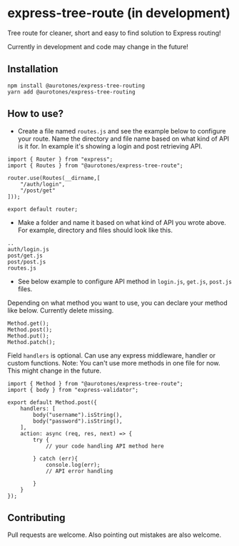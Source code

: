 # express-tree-route (in development)

Tree route for cleaner, short and easy to find solution to Express routing!

Currently in development and code may change in the future!

## Installation
```
npm install @aurotones/express-tree-routing
yarn add @aurotones/express-tree-routing
```

## How to use?

- Create a file named `routes.js` and see the example below to
configure your route.
Name the directory and file name based on what kind of API is it for.
In example it's showing a login and post retrieving API.
```
import { Router } from "express";
import { Routes } from "@aurotones/express-tree-route";

router.use(Routes(__dirname,[
    "/auth/login",
    "/post/get"
]));

export default router;
```
- Make a folder and name it based on what kind of API you wrote above.
For example, directory and files should look like this.

```
..
auth/login.js
post/get.js
post/post.js
routes.js
```
- See below example to configure API method in `login.js`, `get.js`, `post.js` files.

Depending on what method you want to use, you can declare your method like below.
Currently delete missing.

```
Method.get();
Method.post();
Method.put();
Method.patch();
```
  
Field `handlers` is optional. Can use any express middleware, handler or custom functions.
Note: You can't use more methods in one file for now. This might change in the future.

```
import { Method } from "@aurotones/express-tree-route";
import { body } from "express-validator";

export default Method.post({
    handlers: [
        body("username").isString(),
        body("password").isString(),
    ],
    action: async (req, res, next) => {
        try {
            // your code handling API method here

        } catch (err){
            console.log(err);
            // API error handling

        }
    }
});
```

## Contributing

Pull requests are welcome.
Also pointing out mistakes are also welcome.